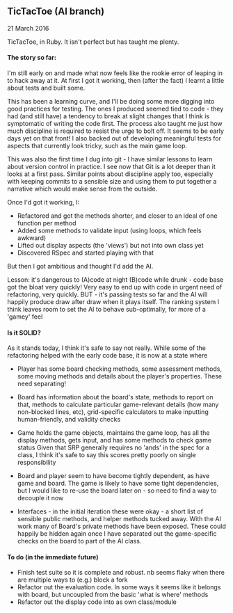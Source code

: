 ## TicTacToe (AI branch)

21 March 2016

TicTacToe, in Ruby.  It isn't perfect but has taught me plenty.

#### The story so far:
I'm still early on and made what now feels like the rookie error of leaping in to hack away at it.  At first I got it working, then (after the fact) I learnt a little about tests and built some.

This has been a learning curve, and I'll be doing some more digging into good practices for testing.  The ones I produced seemed tied to code - they had (and still have) a tendency to break at slight changes that I think is symptomatic of writing the code first.
The process also taught me just how much discipline is required to resist the urge to bolt off.  It seems to be early days yet on that front!
I also backed out of developing meaningful tests for aspects that currently look tricky, such as the main game loop.  

This was also the first time I dug into git - I have similar lessons to learn about version control in practice.  I see now that Git is a lot deeper than it looks at a first pass.  Similar points about discipline apply too, especially with keeping commits to a sensible size and using them to put together a narrative which would make sense from the outside.

Once I'd got it working, I:
- Refactored and got the methods shorter, and closer to an ideal of one function per method
- Added some methods to validate input (using loops, which feels awkward)
- Lifted out display aspects (the 'views') but not into own class yet
- Discovered RSpec and started playing with that

But then I got ambitious and thought I'd add the AI.

Lesson: it's dangerous to (A)code at night (B)code while drunk - code base got the bloat very quickly!  Very easy to end up with code in urgent need of refactoring, very quickly.
BUT - it's passing tests so far and the AI will happily produce draw after draw when it plays itself.  The ranking system I think leaves room to set the AI to behave sub-optimally, for more of a 'gamey' feel

#### Is it SOLID?
As it stands today, I think it's safe to say not really.  While some of the refactoring helped with the early code base, it is now at a state where

- Player has some board checking methods, some assessment methods, some moving methods and details about the player's properties.  These need separating!
- Board has information about the board's state, methods to report on that, methods to calculate particular game-relevant details (how many non-blocked lines, etc), grid-specific calculators to make inputting human-friendly, and validity checks
- Game holds the game objects, maintains the game loop, has all the display methods, gets input, and has some methods to check game status
Given that SRP generally requires no 'ands' in the spec for a class, I think it's safe to say this scores pretty poorly on single responsibility

- Board and player seem to have become tightly dependent, as have game and board.  The game is likely to have some tight dependencies, but I would like to re-use the board later on - so need to find a way to decouple it now
- Interfaces - in the initial iteration these were okay - a short list of sensible public methods, and helper methods tucked away.  With the AI work many of Board's private methods have been exposed.  These could happily be hidden again once I have separated out the game-specific checks on the board to part of the AI class.

#### To do (in the immediate future)
- Finish test suite so it is complete and robust.  nb seems flaky when there are multiple ways to (e.g.) block a fork
- Refactor out the evaluation code.  In some ways it seems like it belongs with board, but uncoupled from the basic 'what is where' methods
- Refactor out the display code into as own class/module

